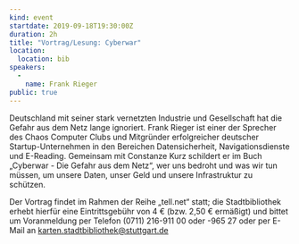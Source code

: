 ```yaml
---
kind: event
startdate: 2019-09-18T19:30:00Z
duration: 2h
title: "Vortrag/Lesung: Cyberwar"
location:
  location: bib
speakers:
  -
    name: Frank Rieger
public: true
---
```

Deutschland mit seiner stark vernetzten Industrie und Gesellschaft hat die Gefahr aus dem Netz lange ignoriert.
Frank Rieger ist einer der Sprecher des Chaos Computer Clubs und Mitgründer erfolgreicher deutscher Startup-Unternehmen
in den Bereichen Datensicherheit, Navigationsdienste und E-Reading. Gemeinsam mit Constanze Kurz schildert er im Buch
„Cyberwar - Die Gefahr aus dem Netz“, wer uns bedroht und was wir tun müssen, um unsere Daten, unser Geld und unsere
Infrastruktur zu schützen.

Der Vortrag findet im Rahmen der Reihe „tell.net“ statt;
die Stadtbibliothek erhebt hierfür eine Eintrittsgebühr von 4 € (bzw. 2,50 € ermäßigt) und bittet um Voranmeldung
per Telefon (0711) 216-911 00 oder -965 27 oder per E-Mail an karten.stadtbibliothek@stuttgart.de

